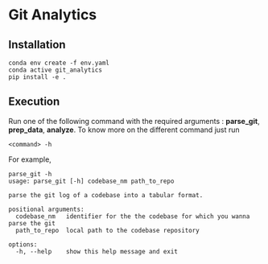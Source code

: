 # Git Analytics


## Installation

```
conda env create -f env.yaml
conda active git_analytics
pip install -e .
```

## Execution

Run one of the following command with the required arguments : **parse_git**, **prep_data**, **analyze**. To know more on the different command just run 

```
<command> -h
```

For example,

```
parse_git -h
usage: parse_git [-h] codebase_nm path_to_repo

parse the git log of a codebase into a tabular format.

positional arguments:
  codebase_nm   identifier for the the codebase for which you wanna parse the git
  path_to_repo  local path to the codebase repository

options:
  -h, --help    show this help message and exit
```